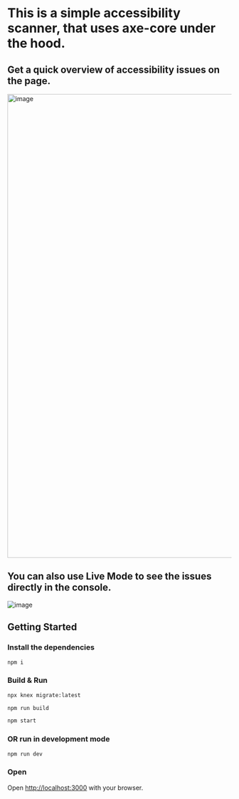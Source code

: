 # This is a simple accessibility scanner, that uses axe-core under the hood.

## Get a quick overview of accessibility issues on the page.

<img width="988" height="1042" alt="image" src="https://github.com/user-attachments/assets/4755b6eb-79d3-4b80-9ada-36ca911edb01" />

## You can also use Live Mode to see the issues directly in the console.

![image](https://github.com/user-attachments/assets/d2885cd2-07b4-4e8b-9a6c-e2afe9f2d655)

## Getting Started

### Install the dependencies
```bash
npm i
```

### Build & Run

```bash
npx knex migrate:latest
```
```bash
npm run build
```
```bash
npm start
```

### OR run in development mode

```bash
npm run dev
```

### Open

Open [http://localhost:3000](http://localhost:3000) with your browser.
